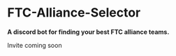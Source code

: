 # FTC-Alliance-Selector

**A discord bot for finding your best FTC alliance teams.**

Invite coming soon
